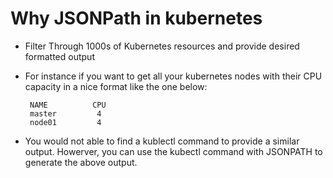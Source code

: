 # Why JSONPath in kubernetes

-  Filter Through 1000s of Kubernetes resources and provide desired formatted output
-  For instance if you want to get all your kubernetes nodes with their CPU capacity in a nice format like the one below:
    
    ```
     NAME          CPU        
     master         4          
     node01         4          
    
    ```
-  You would not able to find a kublectl command to provide a similar output. Howerver, you can use the kubectl command with JSONPATH to generate the above output.

